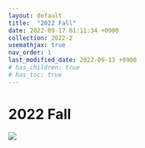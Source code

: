 ```yaml
---
layout: default
title:  "2022 Fall"
date: 2022-09-17 01:11:34 +0900
collection: 2022-2
usemathjax: true
nav_order: 1
last_modified_date: 2022-09-13 +0900
# has_children: true
# has_toc: true
---
```

# 2022 Fall

<img src="../MIMIC OT 22-2.pptx.svg">